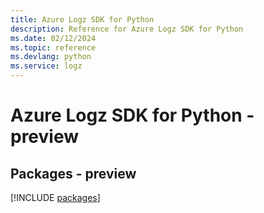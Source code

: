 ```yaml
---
title: Azure Logz SDK for Python
description: Reference for Azure Logz SDK for Python
ms.date: 02/12/2024
ms.topic: reference
ms.devlang: python
ms.service: logz
---
```

# Azure Logz SDK for Python - preview
## Packages - preview
[!INCLUDE [packages](logz-index.md)]